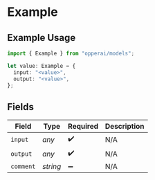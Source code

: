 # Example

## Example Usage

```typescript
import { Example } from "opperai/models";

let value: Example = {
  input: "<value>",
  output: "<value>",
};
```

## Fields

| Field              | Type               | Required           | Description        |
| ------------------ | ------------------ | ------------------ | ------------------ |
| `input`            | *any*              | :heavy_check_mark: | N/A                |
| `output`           | *any*              | :heavy_check_mark: | N/A                |
| `comment`          | *string*           | :heavy_minus_sign: | N/A                |